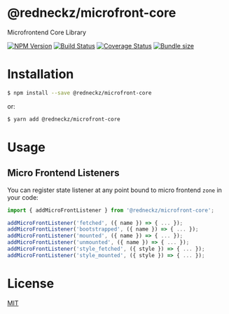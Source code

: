 # @redneckz/microfront-core

Microfrontend Core Library

[![NPM Version][npm-image]][npm-url]
[![Build Status][build-image]][build-url]
[![Coverage Status][coverage-image]][coverage-url]
[![Bundle size][bundlephobia-image]][bundlephobia-url]

# Installation

```bash
$ npm install --save @redneckz/microfront-core
```

or:

```bash
$ yarn add @redneckz/microfront-core
```

# Usage

## Micro Frontend Listeners

You can register state listener at any point bound to micro frontend `zone` in your code:

```ts
import { addMicroFrontListener } from '@redneckz/microfront-core';

addMicroFrontListener('fetched', ({ name }) => { ... });
addMicroFrontListener('bootstrapped', ({ name }) => { ... });
addMicroFrontListener('mounted', ({ name }) => { ... });
addMicroFrontListener('unmounted', ({ name }) => { ... });
addMicroFrontListener('style_fetched', ({ style }) => { ... });
addMicroFrontListener('style_mounted', ({ style }) => { ... });
```

# License

[MIT](http://vjpr.mit-license.org)

[npm-image]: https://badge.fury.io/js/%40redneckz%2Fmicrofront-core.svg
[npm-url]: https://www.npmjs.com/package/%40redneckz%2Fmicrofront-core
[build-image]: https://cloud.drone.io/api/badges/redneckz/microfront-core/status.svg
[build-url]: https://cloud.drone.io/redneckz/microfront-core
[coverage-image]: https://codecov.io/gh/redneckz/microfront-core/branch/main/graph/badge.svg?token=WMWRVVHT0C
[coverage-url]: https://codecov.io/gh/redneckz/microfront-core
[bundlephobia-image]: https://badgen.net/bundlephobia/min/@redneckz/microfront-core
[bundlephobia-url]: https://bundlephobia.com/result?p=@redneckz/microfront-core
